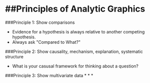 ##Principles of Analytic Graphics
==================================
###Principle 1: Show comparisons
* Evidence for a hypothesis is always relative to another competing hypothesis.
* Always ask "Compared to What?"

###Principle 2: Show causality, mechanism, explanation, systematic structure
* What is your casusal framework for thinking about a question?

###Principle 3: Show multivariate data
*
*
*
